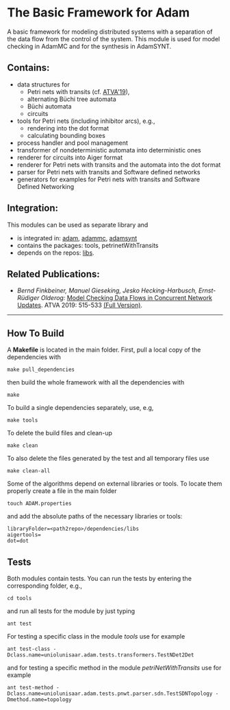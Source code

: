 The Basic Framework for Adam
============================
A basic framework for modeling distributed systems with a separation of the data flow from the control of the system.
This module is used for model checking in AdamMC and for the synthesis in AdamSYNT.

Contains:
---------
- data structures for
  * Petri nets with transits (cf. [ATVA'19](http://arxiv.org/abs/1907.11061)),
  * alternating Büchi tree automata
  * Büchi automata
  * circuits
- tools for Petri nets (including inhibitor arcs), e.g.,
  * rendering into the dot format
  * calculating bounding boxes
- process handler and pool management
- transformer of nondeterministic automata into deterministic ones
- renderer for circuits into Aiger format
- renderer for Petri nets with transits and the automata into the dot format
- parser for Petri nets with transits and Software defined networks
- generators for examples for Petri nets with transits and Software Defined Networking

Integration:
------------
This modules can be used as separate library and
- is integrated in: [adam](https://github.com/adamtool/adam), [adammc](https://github.com/adamtool/adammc), [adamsynt](https://github.com/adamtool/adamsynt)
- contains the packages: tools, petrinetWithTransits
- depends on the repos: [libs](https://github.com/adamtool/libs).

Related Publications:
---------------------
- _Bernd Finkbeiner, Manuel Gieseking, Jesko Hecking-Harbusch, Ernst-Rüdiger Olderog:_
  [Model Checking Data Flows in Concurrent Network Updates](https://doi.org/10.1007/978-3-030-31784-3_30). ATVA 2019: 515-533 [(Full Version)](http://arxiv.org/abs/1907.11061).

------------------------------------

How To Build
------------
A __Makefile__ is located in the main folder.
First, pull a local copy of the dependencies with
```
make pull_dependencies
```
then build the whole framework with all the dependencies with
```
make
```
To build a single dependencies separately, use, e.g,
```
make tools
```
To delete the build files and clean-up
```
make clean
```
To also delete the files generated by the test and all temporary files use
```
make clean-all
```
Some of the algorithms depend on external libraries or tools. To locate them properly create a file in the main folder
```
touch ADAM.properties
```
and add the absolute paths of the necessary libraries or tools:
```
libraryFolder=<path2repo>/dependencies/libs
aigertools=
dot=dot
```

Tests
-----
Both modules contain tests. You can run the tests by entering the corresponding folder, e.g.,
```
cd tools
```
and run all tests for the module by just typing
```
ant test
```
For testing a specific class in the module _tools_ use for example
```
ant test-class -Dclass.name=uniolunisaar.adam.tests.transformers.TestNDet2Det
```
and for testing a specific method in the module _petriNetWithTransits_ use for example
```
ant test-method -Dclass.name=uniolunisaar.adam.tests.pnwt.parser.sdn.TestSDNTopology -Dmethod.name=topology
```
